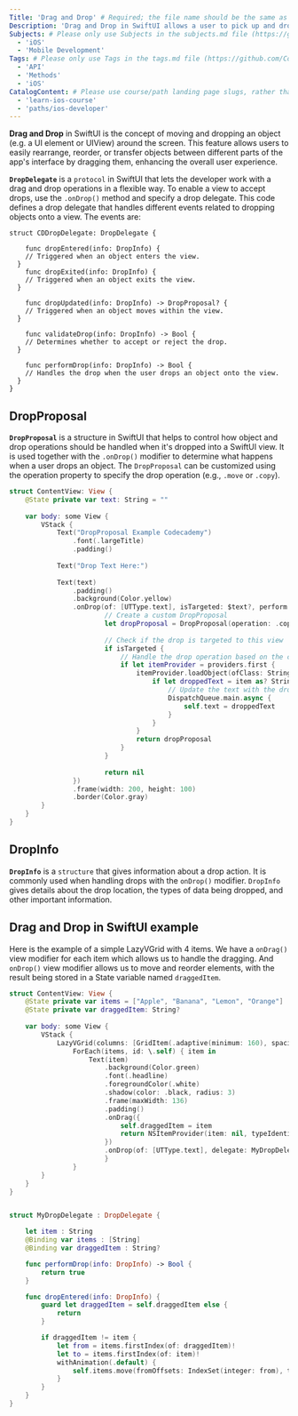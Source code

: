 ```yaml
---
Title: 'Drag and Drop' # Required; the file name should be the same as the title, but lowercase, with dashes instead of spaces, and all punctuation removed
Description: 'Drag and Drop in SwiftUI allows a user to pick up and drop an object from one view to another.' # Required; ideally under 150 characters and starts with a noun (used in search engine results and content previews)
Subjects: # Please only use Subjects in the subjects.md file (https://github.com/Codecademy/docs/blob/main/documentation/subjects.md). If that list feels insufficient, feel free to create a new Subject and add it to subjects.md in your PR!
  - 'iOS'
  - 'Mobile Development'
Tags: # Please only use Tags in the tags.md file (https://github.com/Codecademy/docs/blob/main/documentation/tags.md). If that list feels insufficient, feel free to create a new Tag and add it to tags.md in your PR!
  - 'API'
  - 'Methods'
  - 'iOS'
CatalogContent: # Please use course/path landing page slugs, rather than linking to individual content items. If listing multiple items, please put the most relevant one first
  - 'learn-ios-course'
  - 'paths/ios-developer'
---
```


**Drag and Drop** in SwiftUI is the concept of moving and dropping an object (e.g. a UI element or UIView) around the screen. This feature allows users to easily rearrange, reorder, or transfer objects between different parts of the app's interface by dragging them, enhancing the overall user experience.

**`DropDelegate`** is a `protocol` in SwiftUI that lets the developer work with a drag and drop operations in a flexible way. To enable a view to accept drops, use the `.onDrop()` method and specify a drop delegate.
This code defines a drop delegate that handles different events related to dropping objects onto a view. The events are:

```pseudo
struct CDDropDelegate: DropDelegate {

    func dropEntered(info: DropInfo) {
    // Triggered when an object enters the view.
  } 
    func dropExited(info: DropInfo) {
    // Triggered when an object exits the view.
  }

    func dropUpdated(info: DropInfo) -> DropProposal? {
    // Triggered when an object moves within the view. 
  }
  
    func validateDrop(info: DropInfo) -> Bool {
    // Determines whether to accept or reject the drop.
  }

    func performDrop(info: DropInfo) -> Bool {
    // Handles the drop when the user drops an object onto the view.
  }
}
```
## DropProposal

**`DropProposal`** is a structure in SwiftUI that helps to control how object and drop operations should be handled when it's dropped into a SwiftUI view. It is used together with the `.onDrop()` modifier to determine what happens when a user drops an object.
The `DropProposal` can be customized using the operation property to specify the drop operation (e.g., `.move` or `.copy`).

```swift
struct ContentView: View {
    @State private var text: String = ""
    
    var body: some View {
        VStack {
            Text("DropProposal Example Codecademy")
                .font(.largeTitle)
                .padding()
            
            Text("Drop Text Here:")
            
            Text(text)
                .padding()
                .background(Color.yellow)
                .onDrop(of: [UTType.text], isTargeted: $text?, perform: { providers, isTargeted in
                        // Create a custom DropProposal
                        let dropProposal = DropProposal(operation: .copy)
                        
                        // Check if the drop is targeted to this view
                        if isTargeted {
                            // Handle the drop operation based on the custom DropProposal
                            if let itemProvider = providers.first {
                                itemProvider.loadObject(ofClass: String.self) { item, error in
                                    if let droppedText = item as? String {
                                        // Update the text with the dropped content
                                        DispatchQueue.main.async {
                                            self.text = droppedText
                                        }
                                    }
                                }
                                return dropProposal
                            }
                        }
                        
                        return nil
                })
                .frame(width: 200, height: 100)
                .border(Color.gray)
        }
    }
}

```

## DropInfo

**`DropInfo`** is a `structure` that gives information about a drop action. It is commonly used when handling drops with the `onDrop()` modifier. `DropInfo` gives details about the drop location, the types of data being dropped, and other important information.

## Drag and Drop in SwiftUI example

Here is the example of a simple LazyVGrid with 4 items. We have a `onDrag()` view modifier for each item which allows us to handle the dragging. And `onDrop()` view modifier allows us to move and reorder elements, with the result being stored in a State variable named `draggedItem`.

```swift
struct ContentView: View {
    @State private var items = ["Apple", "Banana", "Lemon", "Orange"]
    @State private var draggedItem: String?
    
    var body: some View {
        VStack {
            LazyVGrid(columns: [GridItem(.adaptive(minimum: 160), spacing: 15)], spacing: 15) {
                ForEach(items, id: \.self) { item in
                    Text(item)
                        .background(Color.green)
                        .font(.headline)
                        .foregroundColor(.white)
                        .shadow(color: .black, radius: 3)
                        .frame(maxWidth: 136)
                        .padding()
                        .onDrag({
                            self.draggedItem = item
                            return NSItemProvider(item: nil, typeIdentifier: item)
                        })
                        .onDrop(of: [UTType.text], delegate: MyDropDelegate(item: item, items: $items, draggedItem: $draggedItem))
                        }
                }
        }
    }
}


struct MyDropDelegate : DropDelegate {

    let item : String
    @Binding var items : [String]
    @Binding var draggedItem : String?

    func performDrop(info: DropInfo) -> Bool {
        return true
    }

    func dropEntered(info: DropInfo) {
        guard let draggedItem = self.draggedItem else {
            return
        }

        if draggedItem != item {
            let from = items.firstIndex(of: draggedItem)!
            let to = items.firstIndex(of: item)!
            withAnimation(.default) {
                self.items.move(fromOffsets: IndexSet(integer: from), toOffset: to > from ? to + 1 : to)
            }
        }
    }
}
```


